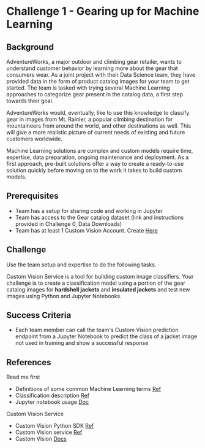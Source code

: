 # Challenge 1 -  Gearing up for Machine Learning

## Background

AdventureWorks, a major outdoor and climbing gear retailer, wants to understand customer behavior by learning more about the gear that consumers wear.  As a joint project with their Data Science team, they have provided data in the form of product catalog images for your team to get started. The team is tasked with trying several Machine Learning approaches to categorize gear present in the catalog data, a first step towards their goal. 

AdventureWorks would, eventually, like to use this knowledge to classify gear in images from Mt. Rainier, a popular climbing destination for mountaineers from around the world, and other destinations as well.  This will give a more realistic picture of current needs of existing and future customers worldwide.

Machine Learning solutions are complex and custom models require time, expertise, data preparation, ongoing maintenance and deployment. As a first approach, pre-built solutions offer a way to create a ready-to-use solution quickly before moving on to the work it takes to build custom models.

## Prerequisites

* Team has a setup for sharing code and working in Jupyter
* Team has access to the Gear catalog dataset (link and instructions provided in Challenge 0, Data Downloads)
* Team has at least 1 Custom Vision Account. Create <a href="https://customvision.ai" target="_blank">Here</a>

## Challenge

Use the team setup and expertise to do the following tasks.

Custom Vision Service is a tool for building custom image classifiers. Your challenge is to create a classification model using a portion of the gear catalog images for **hardshell jackets** and **insulated jackets** and test new images using Python and Jupyter Notebooks.

## Success Criteria

* Each team member can call the team's Custom Vision prediction endpoint from a Jupyter Notebook to predict the class of a jacket image not used in training and show a successful response

## References

Read me first

* Definitions of some common Machine Learning terms <a href="https://docs.microsoft.com/en-us/azure/machine-learning/studio/what-is-machine-learning#key-machine-learning-terms-and-concepts" target="_blank">Ref</a>
* Classification description <a href="https://docs.microsoft.com/en-us/azure/machine-learning/studio/data-science-for-beginners-the-5-questions-data-science-answers#question-1-is-this-a-or-b-uses-classification-algorithms" target="_blank">Ref</a>
* Jupyter notebook usage <a href="http://jupyter-notebook.readthedocs.io/en/latest/examples/Notebook/Notebook%20Basics.html" target="_blank">Doc</a>

Custom Vision Service

* Custom Vision Python SDK <a href="https://docs.microsoft.com/en-us/azure/cognitive-services/custom-vision-service/python-tutorial" target="_blank">Ref</a>
* Custom Vision service <a href="https://customvision.ai" target="_blank">Ref</a>
* Custom Vision <a href="https://docs.microsoft.com/en-us/azure/cognitive-services/custom-vision-service/home" target="_blank">Docs</a>